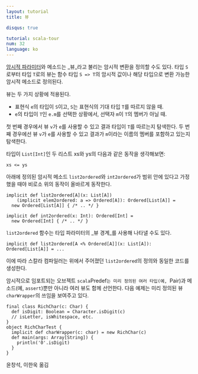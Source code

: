 ```yaml
---
layout: tutorial
title: 뷰

disqus: true

tutorial: scala-tour
num: 32
language: ko
---
```


[암시적 파라미터](implicit-parameters.html)와 메소드는 _뷰_라고 불리는 암시적 변환을 정의할 수도 있다. 타입 `S`로부터 타입 `T`로의 뷰는 함수 타입 `S => T`의 암시적 값이나 해당 타입으로 변환 가능한 암시적 메소드로 정의된다.

뷰는 두 가지 상황에 적용된다.
* 표현식 `e`의 타입이 `S`이고, `S`는 표현식의 기대 타입 `T`를 따르지 않을 때.
* `e`의 타입이 `T`인 `e.m`를 선택한 상황에서, 선택자 `m`이 `T`의 멤버가 아닐 때.


첫 번째 경우에서 뷰 `v`가 `e`를 사용할 수 있고 결과 타입이 `T`를 따르는지 탐색한다.
두 번째 경우에선 뷰 `v`가 `e`를 사용할 수 있고 결과가 `m`이라는 이름의 멤버를 포함하고 있는지 탐색한다.

타입이 `List[Int]`인 두 리스트 xs와 ys의 다음과 같은 동작을 생각해보면:

    xs <= ys

아래에 정의된 암시적 메소드 `list2ordered`와 `int2ordered`가 범위 안에 있다고 가정했을 때야 비로소 위의 동작이 올바르게 동작한다.

    implicit def list2ordered[A](x: List[A])
        (implicit elem2ordered: a => Ordered[A]): Ordered[List[A]] =
      new Ordered[List[A]] { /* .. */ }
    
    implicit def int2ordered(x: Int): Ordered[Int] = 
      new Ordered[Int] { /* .. */ }
  
`list2ordered` 함수는 타입 파라미터의 _뷰 경계_를 사용해 나타낼 수도 있다.

    implicit def list2ordered[A <% Ordered[A]](x: List[A]): Ordered[List[A]] = ...
  
이에 따라 스칼라 컴파일러는 위에서 주어졌던 `list2ordered`의 정의와 동일한 코드를 생성한다.

암시적으로 임포트되는 오브젝트 `scala`Predef`는 미리 정의된 여러 타입(예, `Pair)과 메소드(예, `assert`)뿐만 아니라 여러 뷰도 함께 선언한다. 다음 예제는 미리 정의된 뷰 `charWrapper`의 쓰임을 보여주고 있다.

    final class RichChar(c: Char) {
      def isDigit: Boolean = Character.isDigit(c)
      // isLetter, isWhitespace, etc.
    }
    object RichCharTest {
      implicit def charWrapper(c: char) = new RichChar(c)
      def main(args: Array[String]) {
        println('0'.isDigit)
      }
    }


윤창석, 이한욱 옮김